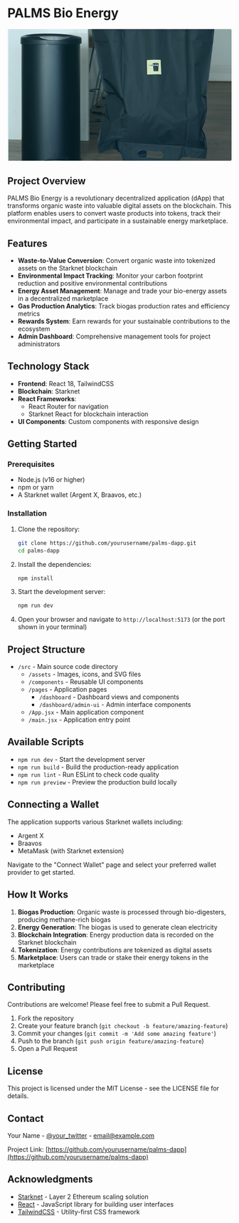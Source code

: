 # PALMS Bio Energy

![PALMS Bio Energy](./src/assets/BioDigester.png)

## Project Overview

PALMS Bio Energy is a revolutionary decentralized application (dApp) that transforms organic waste into valuable digital assets on the blockchain. This platform enables users to convert waste products into tokens, track their environmental impact, and participate in a sustainable energy marketplace.

## Features

- **Waste-to-Value Conversion**: Convert organic waste into tokenized assets on the Starknet blockchain
- **Environmental Impact Tracking**: Monitor your carbon footprint reduction and positive environmental contributions
- **Energy Asset Management**: Manage and trade your bio-energy assets in a decentralized marketplace
- **Gas Production Analytics**: Track biogas production rates and efficiency metrics
- **Rewards System**: Earn rewards for your sustainable contributions to the ecosystem
- **Admin Dashboard**: Comprehensive management tools for project administrators

## Technology Stack

- **Frontend**: React 18, TailwindCSS
- **Blockchain**: Starknet
- **React Frameworks**: 
  - React Router for navigation
  - Starknet React for blockchain interaction
- **UI Components**: Custom components with responsive design

## Getting Started

### Prerequisites

- Node.js (v16 or higher)
- npm or yarn
- A Starknet wallet (Argent X, Braavos, etc.)

### Installation

1. Clone the repository:
   ```bash
   git clone https://github.com/yourusername/palms-dapp.git
   cd palms-dapp
   ```

2. Install the dependencies:
   ```bash
   npm install
   ```

3. Start the development server:
   ```bash
   npm run dev
   ```

4. Open your browser and navigate to `http://localhost:5173` (or the port shown in your terminal)

## Project Structure

- `/src` - Main source code directory
  - `/assets` - Images, icons, and SVG files
  - `/components` - Reusable UI components
  - `/pages` - Application pages
    - `/dashboard` - Dashboard views and components
    - `/dashboard/admin-ui` - Admin interface components
  - `/App.jsx` - Main application component
  - `/main.jsx` - Application entry point

## Available Scripts

- `npm run dev` - Start the development server
- `npm run build` - Build the production-ready application
- `npm run lint` - Run ESLint to check code quality
- `npm run preview` - Preview the production build locally

## Connecting a Wallet

The application supports various Starknet wallets including:
- Argent X
- Braavos
- MetaMask (with Starknet extension)

Navigate to the "Connect Wallet" page and select your preferred wallet provider to get started.

## How It Works

1. **Biogas Production**: Organic waste is processed through bio-digesters, producing methane-rich biogas
2. **Energy Generation**: The biogas is used to generate clean electricity
3. **Blockchain Integration**: Energy production data is recorded on the Starknet blockchain
4. **Tokenization**: Energy contributions are tokenized as digital assets
5. **Marketplace**: Users can trade or stake their energy tokens in the marketplace

## Contributing

Contributions are welcome! Please feel free to submit a Pull Request.

1. Fork the repository
2. Create your feature branch (`git checkout -b feature/amazing-feature`)
3. Commit your changes (`git commit -m 'Add some amazing feature'`)
4. Push to the branch (`git push origin feature/amazing-feature`)
5. Open a Pull Request

## License

This project is licensed under the MIT License - see the LICENSE file for details.

## Contact

Your Name - [@your_twitter](https://twitter.com/your_twitter) - email@example.com

Project Link: [https://github.com/yourusername/palms-dapp](https://github.com/yourusername/palms-dapp)

## Acknowledgments

- [Starknet](https://starknet.io/) - Layer 2 Ethereum scaling solution
- [React](https://reactjs.org/) - JavaScript library for building user interfaces
- [TailwindCSS](https://tailwindcss.com/) - Utility-first CSS framework